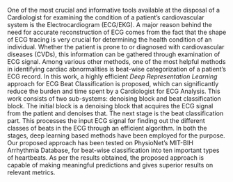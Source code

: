 One of the most crucial and informative tools available at the disposal of a Cardiologist for examining the condition of a patient’s cardiovascular system is the Electrocardiogram (ECG/EKG). A major reason behind the need for accurate reconstruction of ECG comes from the fact that the shape of ECG tracing is very crucial for determining the health condition of an individual. Whether the patient is prone to or diagnosed with cardiovascular diseases (CVDs), this information can be gathered through examination of ECG signal. Among various other methods, one of the most helpful methods in identifying cardiac abnormalities is beat-wise categorization of a patient’s ECG record. In this work, a highly efficient *Deep Representation Learning* approach for ECG Beat Classification is proposed, which can significantly reduce the burden and time spent by a Cardiologist for ECG Analysis. This work consists of two sub-systems: denoising block and beat classification block. The initial block is a denoising block that acquires the ECG signal from the patient and denoises that. The next stage is the beat classification part. This processes the input ECG signal for finding out the different classes of beats in the ECG through an efficient algorithm. In both the stages, deep learning based methods have been employed for the purpose. Our proposed approach has been tested on PhysioNet’s MIT-BIH Arrhythmia Database, for beat-wise classification into ten important types of heartbeats. As per the results obtained, the proposed approach is capable of making meaningful predictions and gives superior results on relevant metrics.

